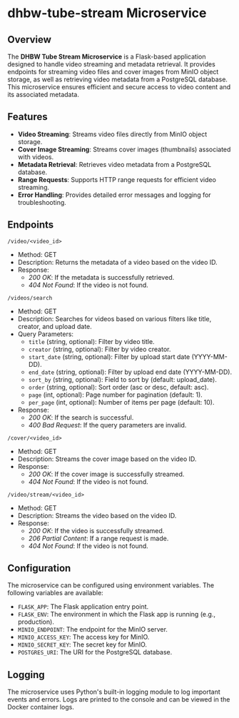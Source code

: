 # dhbw-tube-stream Microservice

## Overview
The **DHBW Tube Stream Microservice** is a Flask-based application designed to handle video streaming and metadata retrieval. It provides endpoints for streaming video files and cover images from MinIO object storage, as well as retrieving video metadata from a PostgreSQL database. This microservice ensures efficient and secure access to video content and its associated metadata.

## Features
- **Video Streaming**: Streams video files directly from MinIO object storage.
- **Cover Image Streaming**: Streams cover images (thumbnails) associated with videos.
- **Metadata Retrieval**: Retrieves video metadata from a PostgreSQL database.
- **Range Requests**: Supports HTTP range requests for efficient video streaming.
- **Error Handling**: Provides detailed error messages and logging for troubleshooting.

## Endpoints
`/video/<video_id>`
- Method: GET
- Description: Returns the metadata of a video based on the video ID.
- Response:
    - *200 OK*: If the metadata is successfully retrieved.
    - *404 Not Found*: If the video is not found.

`/videos/search`
- Method: GET
- Description: Searches for videos based on various filters like title, creator, and upload date.
- Query Parameters:
    - `title` (string, optional): Filter by video title.
    - `creator` (string, optional): Filter by video creator.
    - `start_date` (string, optional): Filter by upload start date (YYYY-MM-DD).
    - `end_date` (string, optional): Filter by upload end date (YYYY-MM-DD).
    - `sort_by` (string, optional): Field to sort by (default: upload_date).
    - `order` (string, optional): Sort order (asc or desc, default: asc).
    - `page` (int, optional): Page number for pagination (default: 1).
    - `per_page` (int, optional): Number of items per page (default: 10).
- Response:
    - *200 OK*: If the search is successful.
    - *400 Bad Request*: If the query parameters are invalid.

`/cover/<video_id>`
- Method: GET
- Description: Streams the cover image based on the video ID.
- Response:
    - *200 OK*: If the cover image is successfully streamed.
    - *404 Not Found*: If the video is not found.

`/video/stream/<video_id>`
- Method: GET
- Description: Streams the video based on the video ID.
- Response:
    - *200 OK*: If the video is successfully streamed.
    - *206 Partial Content*: If a range request is made.
    - *404 Not Found*: If the video is not found.

## Configuration
The microservice can be configured using environment variables. The following variables are available:

- `FLASK_APP`: The Flask application entry point.
- `FLASK_ENV`: The environment in which the Flask app is running (e.g., production).
- `MINIO_ENDPOINT`: The endpoint for the MinIO server.
- `MINIO_ACCESS_KEY`: The access key for MinIO.
- `MINIO_SECRET_KEY`: The secret key for MinIO.
- `POSTGRES_URI`: The URI for the PostgreSQL database.

## Logging
The microservice uses Python's built-in logging module to log important events and errors. Logs are printed to the console and can be viewed in the Docker container logs.
